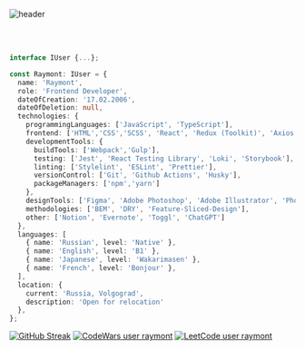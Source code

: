 ![header](https://capsule-render.vercel.app/api?type=waving&height=350&color=gradient&text=Raymont&section=header&fontAlignY=50&strokeWidth=0&desc=Frontend%20Developer&descAlignY=66&animation=fadeIn&reversal=false)

<br/>
<br/>

```TypeScript
interface IUser {...};

const Raymont: IUser = {
  name: 'Raymont',
  role: 'Frontend Developer',
  dateOfCreation: '17.02.2006', 
  dateOfDeletion: null, 
  technologies: {
    programmingLanguages: ['JavaScript', 'TypeScript'],
    frontend: ['HTML','CSS','SCSS', 'React', 'Redux (Toolkit)', 'Axios', 'Firebase','i18n'],
    developmentTools: {
      buildTools: ['Webpack','Gulp'],
      testing: ['Jest', 'React Testing Library', 'Loki', 'Storybook'],
      linting: ['Stylelint', 'ESLint', 'Prettier'],
      versionControl: ['Git', 'Github Actions', 'Husky'],
      packageManagers: ['npm','yarn']
    },
    designTools: ['Figma', 'Adobe Photoshop', 'Adobe Illustrator', 'Photopea'],
    methodologies: ['BEM', 'DRY', 'Feature-Sliced-Design'],
    other: ['Notion', 'Evernote', 'Toggl', 'ChatGPT']
  },
  languages: [
    { name: 'Russian', level: 'Native' },
    { name: 'English', level: 'B1' },
    { name: 'Japanese', level: 'Wakarimasen' },
    { name: 'French', level: 'Bonjour' },
  ],
  location: {
    current: 'Russia, Volgograd',
    description: 'Open for relocation'
  },
};
```

[![GitHub Streak](https://streak-stats.demolab.com?user=RaymONT-Up&theme=dark&hide_border=true)](https://github.com/RaymONT-Up)
[![CodeWars user raymont](https://www.codewars.com/users/Raymont/badges/large)](https://www.codewars.com/users/Raymont)
[![LeetCode user raymont](https://img.shields.io/badge/dynamic/json?style=for-the-badge&labelColor=black&color=%23ffa116&label=Solved%20tasks&query=solved&url=https%3A%2F%2Fleetcode-badge.vercel.app%2Fapi%2Fusers%2Fraymont&logo=leetcode&logoColor=yellow)](https://leetcode.com/raymont/)